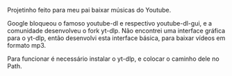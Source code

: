 Projetinho feito para meu pai baixar músicas do Youtube.

Google bloqueou o famoso youtube-dl e respectivo youtube-dl-gui, e a comunidade desenvolveu o fork yt-dlp.
Não encontrei uma interface gráfica para o yt-dlp, então desenvolvi esta interface básica, para baixar vídeos em formato mp3.

Para funcionar é necessário instalar o yt-dlp, e colocar o caminho dele no Path.
